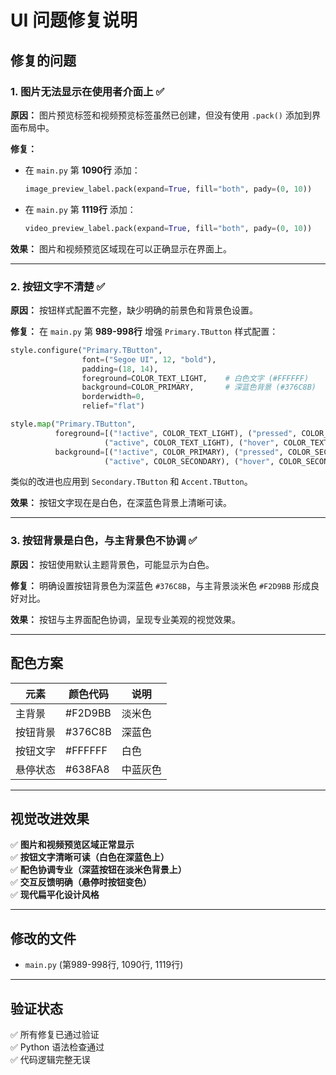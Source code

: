 # UI 问题修复说明

## 修复的问题

### 1. 图片无法显示在使用者介面上 ✅

**原因：** 图片预览标签和视频预览标签虽然已创建，但没有使用 `.pack()` 添加到界面布局中。

**修复：**
- 在 `main.py` 第 **1090行** 添加：
  ```python
  image_preview_label.pack(expand=True, fill="both", pady=(0, 10))
  ```
- 在 `main.py` 第 **1119行** 添加：
  ```python
  video_preview_label.pack(expand=True, fill="both", pady=(0, 10))
  ```

**效果：** 图片和视频预览区域现在可以正确显示在界面上。

---

### 2. 按钮文字不清楚 ✅

**原因：** 按钮样式配置不完整，缺少明确的前景色和背景色设置。

**修复：** 在 `main.py` 第 **989-998行** 增强 `Primary.TButton` 样式配置：

```python
style.configure("Primary.TButton", 
                font=("Segoe UI", 12, "bold"), 
                padding=(18, 14),
                foreground=COLOR_TEXT_LIGHT,    # 白色文字 (#FFFFFF)
                background=COLOR_PRIMARY,       # 深蓝色背景 (#376C8B)
                borderwidth=0,
                relief="flat")

style.map("Primary.TButton",
          foreground=[("!active", COLOR_TEXT_LIGHT), ("pressed", COLOR_TEXT_LIGHT), 
                     ("active", COLOR_TEXT_LIGHT), ("hover", COLOR_TEXT_LIGHT)],
          background=[("!active", COLOR_PRIMARY), ("pressed", COLOR_SECONDARY), 
                     ("active", COLOR_SECONDARY), ("hover", COLOR_SECONDARY)])
```

类似的改进也应用到 `Secondary.TButton` 和 `Accent.TButton`。

**效果：** 按钮文字现在是白色，在深蓝色背景上清晰可读。

---

### 3. 按钮背景是白色，与主背景色不协调 ✅

**原因：** 按钮使用默认主题背景色，可能显示为白色。

**修复：** 明确设置按钮背景色为深蓝色 `#376C8B`，与主背景淡米色 `#F2D9BB` 形成良好对比。

**效果：** 按钮与主界面配色协调，呈现专业美观的视觉效果。

---

## 配色方案

| 元素 | 颜色代码 | 说明 |
|-----|---------|------|
| 主背景 | #F2D9BB | 淡米色 |
| 按钮背景 | #376C8B | 深蓝色 |
| 按钮文字 | #FFFFFF | 白色 |
| 悬停状态 | #638FA8 | 中蓝灰色 |

---

## 视觉改进效果

✅ **图片和视频预览区域正常显示**  
✅ **按钮文字清晰可读（白色在深蓝色上）**  
✅ **配色协调专业（深蓝按钮在淡米色背景上）**  
✅ **交互反馈明确（悬停时按钮变色）**  
✅ **现代扁平化设计风格**

---

## 修改的文件

- `main.py` (第989-998行, 1090行, 1119行)

---

## 验证状态

✅ 所有修复已通过验证  
✅ Python 语法检查通过  
✅ 代码逻辑完整无误
